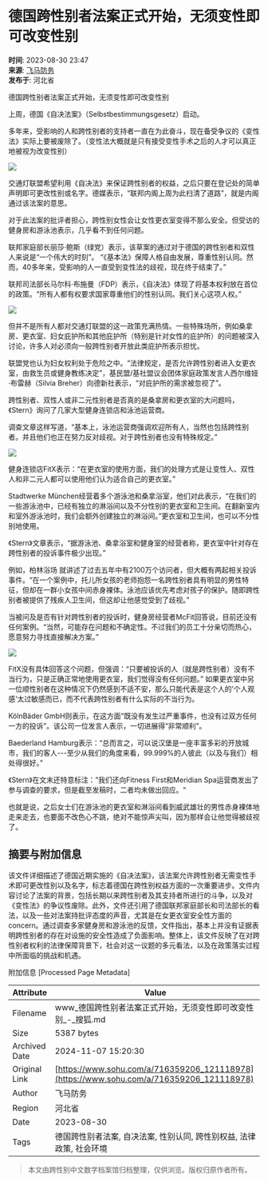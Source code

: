 # 德国跨性别者法案正式开始，无须变性即可改变性别

**时间**: 2023-08-30 23:47  
**来源**: [飞马防务](http://www.toutiao.com/item/7273141862817776189)  
**发布于**: 河北省  

德国跨性别者法案正式开始，无须变性即可改变性别

上周，德国《自决法案》（Selbstbestimmungsgesetz）启动。

多年来，受影响的人和跨性别者的支持者一直在为此奋斗，现在备受争议的《变性法》实际上要被废除了。（变性法大概就是只有接受变性手术之后的人才可以真正地被视为改变性别）

![](//p8.itc.cn/q_70/images03/20230831/11f972f641ad4e17bf26421c559c7671.jpeg)

交通灯联盟希望利用《自决法》来保证跨性别者的权益，之后只要在登记处的简单声明即可更改性别或名字。德媒表示，“联邦内阁上周为此扫清了道路”，就是内阁通过该法案的意思。

对于此法案的批评者担心，跨性别女性会让女性更衣室变得不那么安全。但受访的健身房和游泳池表示，几乎看不到任何问题。

联邦家庭部长丽莎·鲍斯（绿党）表示，该草案的通过对于德国的跨性别者和双性人来说是“一个伟大的时刻”。 “《基本法》保障人格自由发展，尊重性别认同。然而，40多年来，受影响的人一直受到变性法的歧视，现在终于结束了。”

联邦司法部长马尔科·布施曼（FDP）表示，《自决法》体现了将基本权利放在首位的政策。“所有人都有权要求国家尊重他们的性别认同。我们关心这项人权。”

![](//p3.itc.cn/q_70/images03/20230831/c03f2b1857054586aecadb5f134161f0.jpeg)

但并不是所有人都对交通灯联盟的这一政策充满热情。一些特殊场所，例如桑拿房、更衣室、妇女庇护所和其他庇护所（特别是针对女性的庇护所）的问题被深入讨论，许多人对必须向一般跨性别者开放此类庇护所表示担忧。

联盟党也认为妇女权利处于危险之中。“法律规定，是否允许跨性别者进入女更衣室，由救生员或健身教练决定”，基民盟/基社盟议会团体家庭政策发言人西尔维娅·布雷赫（Silvia Breher）向德新社表示，“对庇护所的需求被忽视了”。

跨性别者、双性人或非二元性别者是否真的是桑拿房和更衣室的大问题吗，《Stern》询问了几家大型健身连锁店和泳池运营商。

调查文章这样写道，“基本上，泳池运营商强调欢迎所有人，当然也包括跨性别者。并且他们也正在努力反对歧视。对于跨性别者也没有特殊规定。”

![](//p9.itc.cn/q_70/images03/20230831/4d3d33b132124128b10dc508b1d36f44.jpeg)

健身连锁店FitX表示：“在更衣室的使用方面，我们的处理方式是让变性人、双性人和非二元人都可以使用他们认为适合自己的更衣室。”

Stadtwerke München经营着多个游泳池和桑拿浴室，他们对此表示，“在我们的一些游泳池中，已经有独立的淋浴间以及不分性别的更衣室和卫生间。在翻新室内和室外游泳池时，我们会额外创建独立的淋浴间。”更衣室和卫生间，也可以不分性别地使用。

《Stern》文章表示，“据游泳池、桑拿浴室和健身室的经营者称，更衣室中针对存在跨性别者的投诉事件极少出现。”

例如，柏林浴场 就讲述了过去五年中有2100万个访问者，但大概有两起相关投诉事件。“在一个案例中，托儿所女孩的老师抱怨一名跨性别者具有明显的男性特征，但却在一群小女孩中间赤身裸体。泳池应该优先考虑对孩子的保护。随即跨性别者被提供了残疾人卫生间，但这却让他感觉受到了歧视。”

当被问及是否有针对跨性别者的投诉时，健身房经营者McFit回答说，目前还没有任何案例。“当然，可能存在问题和不确定性。不过我们的员工十分亲切而热心，愿意努力寻找直接解决方案。”

![](//p7.itc.cn/q_70/images03/20230831/e013265472dd4383a69fa8e2ffb331c2.jpeg)

FitX没有具体回答这个问题，但强调：“只要被投诉的人（就是跨性别者）没有不当行为，只是正确正常地使用更衣室，我们觉得没有任何问题。” 如果更衣室中另一位顺性别者在这种情况下仍然感到不适不安，那么只能代表是这个人的’个人观感‘太过敏感而已，而不代表跨性别者有什么实际的不当行为。

KölnBäder GmbH则表示，在这方面“既没有发生过严重事件，也没有过双方任何一方的投诉”。该公司一位发言人表示，一切进展得“非常顺利”。

Baederland Hamburg表示：“总而言之，可以说汉堡是一座丰富多彩的开放城市，我们的客人---至少从我们的角度来看，99.999%的人彼此（以及与我们）相处得很好。”

《Stern》在文末还特意标注：”我们还向Fitness First和Meridian Spa运营商发出了参与调查的要求，但是截至发稿时，二者均未做出回应。“

也就是说，之后女士们在游泳池的更衣室和淋浴间看到威武雄壮的男性赤身裸体地走来走去，也要面不改色心不跳，绝对不能惊声尖叫，因为那样会让他觉得被歧视了。

## 摘要与附加信息

<!-- tcd_abstract -->
该文件详细描述了德国近期实施的《自决法案》，该法案允许跨性别者无需变性手术即可更改性别以及名字，标志着德国在跨性别权益方面的一次重要进步。文件内容讨论了法案的背景，包括长期以来跨性别者及其支持者所进行的斗争，以及对《变性法》的争议性废除。此外，文件还引用了德国联邦家庭部长和司法部长的看法，以及一些对法案持批评态度的声音，尤其是在女更衣室安全性方面的 concern。通过调查多家健身房和游泳池的反馈，文件指出，基本上并没有证据表明跨性别者的存在对设施的安全性造成了负面影响。整体上，该文件反映了在对跨性别者权利的法律保障背景下，社会对这一议题的多元看法，以及在政策落实过程中所面临的挑战和机遇。
<!-- tcd_abstract_end -->

附加信息 [Processed Page Metadata]

| Attribute       | Value                                  |
|-----------------|----------------------------------------|
| Filename        | www_德国跨性别者法案正式开始，无须变性即可改变性别_-_搜狐.md                             |
| Size            | 5387 bytes                           |
| Archived Date   | 2024-11-07 15:20:30                             |
| Original Link   | [https://www.sohu.com/a/716359206_121118978](https://www.sohu.com/a/716359206_121118978)                       |
| Author          | 飞马防务                               |
| Region          | 河北省                               |
| Date            | 2023-08-30                                 |
| Tags            | 德国跨性别者法案, 自决法案, 性别认同, 跨性别权益, 法律政策, 社会环境                                 |
>
> 本文由跨性别中文数字档案馆归档整理，仅供浏览。版权归原作者所有。
>